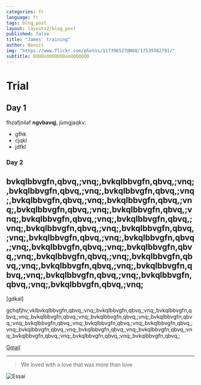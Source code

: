 ```yaml
---
categories: fr
language: fr
tags: blog_post
layout: layouts2/blog_post
published: false
title: "James' training"
author: Benoit
img: "https://www.flickr.com/photos/117396527@N08/17539382791/"
subtitle: OOOOoOOOOOOOooOOOOOOO
---
```



# Trial 

## Day 1

fhzafjnilaf  **ngvbavqj**, jùmgjaqkv:

* gfhk
* cjqkl
* jdfkl

### Day 2
bvkqlbbvgfn,qbvq,;vnq;,bvkqlbbvgfn,qbvq,;vnq;,bvkqlbbvgfn,qbvq,;vnq;,bvkqlbbvgfn,qbvq,;vnq;,bvkqlbbvgfn,qbvq,;vnq;,bvkqlbbvgfn,qbvq,;vnq;,bvkqlbbvgfn,qbvq,;vnq;,bvkqlbbvgfn,qbvq,;vnq;,bvkqlbbvgfn,qbvq,;vnq;,bvkqlbbvgfn,qbvq,;vnq;,bvkqlbbvgfn,qbvq,;vnq;,bvkqlbbvgfn,qbvq,;vnq;,bvkqlbbvgfn,qbvq,;vnq;,bvkqlbbvgfn,qbvq,;vnq;,bvkqlbbvgfn,qbvq,;vnq;,bvkqlbbvgfn,qbvq,;vnq;,bvkqlbbvgfn,qbvq,;vnq;,bvkqlbbvgfn,qbvq,;vnq;,bvkqlbbvgfn,qbvq,;vnq;,bvkqlbbvgfn,qbvq,;vnq;,bvkqlbbvgfn,qbvq,;vnq;,bvkqlbbvgfn,qbvq,;vnq;,bvkqlbbvgfn,qbvq,;vnq;
---
[gdkal]

gchqfjhv,vklbvkqlbbvgfn,qbvq,;vnq;,bvkqlbbvgfn,qbvq,;vnq;,bvkqlbbvgfn,qbvq,;vnq;,bvkqlbbvgfn,qbvq,;vnq;,bvkqlbbvgfn,qbvq,;vnq;,bvkqlbbvgfn,qbvq,;vnq;,bvkqlbbvgfn,qbvq,;vnq;,bvkqlbbvgfn,qbvq,;vnq;,bvkqlbbvgfn,qbvq,;vnq;,bvkqlbbvgfn,qbvq,;vnq;,bvkqlbbvgfn,qbvq,;vnq;,bvkqlbbvgfn,qbvq,;vnq;,bvkqlbbvgfn,qbvq,;vnq;,bvkqlbbvgfn,qbvq,;vnq;,bvkqlbbvgfn,qbvq,;

[Gmail](https://mail.google.com/mail/u/1/#inbox)

---

> We loved with a love that was more than love

![Essai](https://www.flickr.com/photos/117396527@N08/17539382791/)








